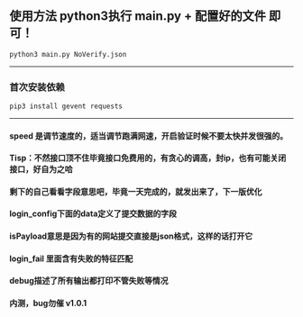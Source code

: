 ## 使用方法    python3执行 main.py + 配置好的文件   即可！
    python3 main.py NoVerify.json
--- 

### 首次安装依赖
    pip3 install gevent requests

---
#### speed 是调节速度的，适当调节跑满网速，开启验证时候不要太快并发很强的。
####    Tisp：不然接口顶不住毕竟接口免费用的，有贪心的调高，封ip，也有可能关闭接口，好自为之哈
####          剩下的自己看看字段意思吧，毕竟一天完成的，就发出来了，下一版优化

#### login_config下面的data定义了提交数据的字段
#### isPayload意思是因为有的网站提交直接是json格式，这样的话打开它
#### login_fail 里面含有失败的特征匹配
#### debug描述了所有输出都打印不管失败等情况




#### 内测，bug勿催 v1.0.1
